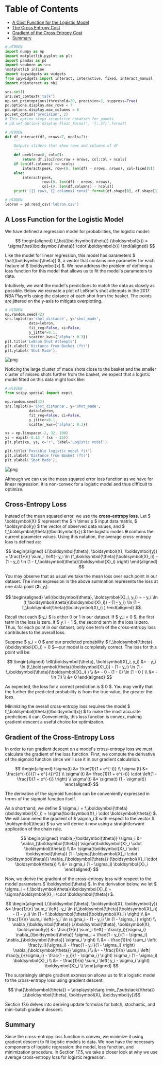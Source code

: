 
<h1>Table of Contents<span class="tocSkip"></span></h1>
<div class="toc"><ul class="toc-item"><li><span><a href="#A-Cost-Function-for-the-Logistic-Model" data-toc-modified-id="A-Cost-Function-for-the-Logistic-Model-1">A Cost Function for the Logistic Model</a></span></li><li><span><a href="#The-Cross-Entropy-Cost" data-toc-modified-id="The-Cross-Entropy-Cost-2">The Cross Entropy Cost</a></span></li><li><span><a href="#Gradient-of-the-Cross-Entropy-Cost" data-toc-modified-id="Gradient-of-the-Cross-Entropy-Cost-3">Gradient of the Cross Entropy Cost</a></span></li><li><span><a href="#Summary" data-toc-modified-id="Summary-4">Summary</a></span></li></ul></div>


```python
# HIDDEN
import numpy as np
import matplotlib.pyplot as plt
import pandas as pd
import seaborn as sns
%matplotlib inline
import ipywidgets as widgets
from ipywidgets import interact, interactive, fixed, interact_manual
import nbinteract as nbi

sns.set()
sns.set_context('talk')
np.set_printoptions(threshold=20, precision=2, suppress=True)
pd.options.display.max_rows = 7
pd.options.display.max_columns = 8
pd.set_option('precision', 2)
# This option stops scientific notation for pandas
# pd.set_option('display.float_format', '{:.2f}'.format)
```


```python
# HIDDEN
def df_interact(df, nrows=7, ncols=7):
    '''
    Outputs sliders that show rows and columns of df
    '''
    def peek(row=0, col=0):
        return df.iloc[row:row + nrows, col:col + ncols]
    if len(df.columns) <= ncols:
        interact(peek, row=(0, len(df) - nrows, nrows), col=fixed(0))
    else:
        interact(peek,
                 row=(0, len(df) - nrows, nrows),
                 col=(0, len(df.columns) - ncols))
    print('({} rows, {} columns) total'.format(df.shape[0], df.shape[1]))
```


```python
# HIDDEN
lebron = pd.read_csv('lebron.csv')
```

## A Loss Function for the Logistic Model

We have defined a regression model for probabilities, the logistic model:

$$
\begin{aligned}
f_\hat{\boldsymbol{\theta}} (\boldsymbol{x}) = \sigma(\hat{\boldsymbol{\theta}} \cdot \boldsymbol{x})
\end{aligned}
$$

Like the model for linear regression, this model has parameters $ \hat{\boldsymbol{\theta}} $, a vector that contains one parameter for each feature of $ \boldsymbol{x} $. We now address the problem of defining a loss function for this model that allows us to fit the model's parameters to data.

Intuitively, we want the model's predictions to match the data as closely as possible. Below we recreate a plot of LeBron's shot attempts in the 2017 NBA Playoffs using the distance of each shot from the basket. The points are jittered on the y-axis to mitigate overplotting.


```python
# HIDDEN
np.random.seed(42)
sns.lmplot(x='shot_distance', y='shot_made',
           data=lebron,
           fit_reg=False, ci=False,
           y_jitter=0.1,
           scatter_kws={'alpha': 0.3})
plt.title('LeBron Shot Attempts')
plt.xlabel('Distance from Basket (ft)')
plt.ylabel('Shot Made');
```


![png](classification_cost_files/classification_cost_5_0.png)


Noticing the large cluster of made shots close to the basket and the smaller cluster of missed shots further from the basket, we expect that a logistic model fitted on this data might look like:


```python
# HIDDEN
from scipy.special import expit

np.random.seed(42)
sns.lmplot(x='shot_distance', y='shot_made',
           data=lebron,
           fit_reg=False, ci=False,
           y_jitter=0.1,
           scatter_kws={'alpha': 0.3})

xs = np.linspace(-2, 32, 100)
ys = expit(-0.15 * (xs - 15))
plt.plot(xs, ys, c='r', label='Logistic model')

plt.title('Possible logistic model fit')
plt.xlabel('Distance from Basket (ft)')
plt.ylabel('Shot Made');
```


![png](classification_cost_files/classification_cost_7_0.png)


Although we can use the mean squared error loss function as we have for linear regression, it is non-convex for a logistic model and thus difficult to optimize.

## Cross-Entropy Loss

Instead of the mean squared error, we use the **cross-entropy loss**. Let $ \boldsymbol{X} $ represent the $ n \times p $ input data matrix, $ \boldsymbol{y} $ the vector of observed data values, and $ f_\boldsymbol{\theta}(\boldsymbol{x}) $ the logistic model. $\boldsymbol{\theta}$ contains the current parameter values. Using this notation, the average cross-entropy loss is defined as:

$$
\begin{aligned}
L(\boldsymbol{\theta}, \boldsymbol{X}, \boldsymbol{y}) = \frac{1}{n} \sum_i \left(- y_i \ln (f_\boldsymbol{\theta}(\boldsymbol{X}_i)) - (1 - y_i) \ln (1 - f_\boldsymbol{\theta}(\boldsymbol{X}_i) \right)
\end{aligned}
$$

You may observe that as usual we take the mean loss over each point in our dataset. The inner expression in the above summation represents the loss at one data point $(\boldsymbol{X}_i, y_i)$: 

$$
\begin{aligned}
\ell(\boldsymbol{\theta}, \boldsymbol{X}_i, y_i) = - y_i \ln (f_\boldsymbol{\theta}(\boldsymbol{X}_i)) - (1 - y_i) \ln (1 - f_\boldsymbol{\theta}(\boldsymbol{X}_i) )
\end{aligned}
$$

Recall that each $ y_i $ is either 0 or 1 in our dataset. If $ y_i = 0 $, the first term in the loss is zero. If $ y_i = 1 $, the second term in the loss is zero. Thus, for each point in our dataset, only one term of the cross-entropy loss contributes to the overall loss.

Suppose $ y_i = 0 $ and our predicted probability $ f_\boldsymbol{\theta}(\boldsymbol{X}_i) = 0 $—our model is completely correct. The loss for this point will be:

$$
\begin{aligned}
\ell(\boldsymbol{\theta}, \boldsymbol{X}_i, y_i)
&= - y_i \ln (f_\boldsymbol{\theta}(\boldsymbol{X}_i)) - (1 - y_i) \ln (1 - f_\boldsymbol{\theta}(\boldsymbol{X}_i) ) \\
&= - 0 - (1 - 0) \ln (1 - 0 ) \\
&= - \ln (1) \\
&= 0
\end{aligned}
$$

As expected, the loss for a correct prediction is $ 0 $. You may verify that the further the predicted probability is from the true value, the greater the loss.

Minimizing the overall cross-entropy loss requires the model $ f_\boldsymbol{\theta}(\boldsymbol{x}) $ to make the most accurate predictions it can. Conveniently, this loss function is convex, making gradient descent a useful choice for optimization.

## Gradient of the Cross-Entropy Loss

In order to run gradient descent on a model's cross-entropy loss we must calculate the gradient of the loss function. First, we compute the derivative of the sigmoid function since we'll use it in our gradient calculation.

$$
\begin{aligned}
\sigma(t) &= \frac{1}{1 + e^{-t}} \\
\sigma'(t) &= \frac{e^{-t}}{(1 + e^{-t})^2} \\
\sigma'(t) &= \frac{1}{1 + e^{-t}} \cdot \left(1 - \frac{1}{1 + e^{-t}} \right) \\
\sigma'(t) &= \sigma(t) (1 - \sigma(t))
\end{aligned}
$$

The derivative of the sigmoid function can be conveniently expressed in terms of the sigmoid function itself.

As a shorthand, we define $ \sigma_i = f_\boldsymbol{\theta}(\boldsymbol{X}_i) = \sigma(\boldsymbol{X}_i \cdot \boldsymbol{\theta}) $. We will soon need the gradient of $ \sigma_i $ with respect to the vector $ \boldsymbol{\theta} $ so we will derive it now using a straightforward application of the chain rule. 

$$
\begin{aligned}
\nabla_{\boldsymbol{\theta}} \sigma_i
&= \nabla_{\boldsymbol{\theta}} \sigma(\boldsymbol{X}_i \cdot \boldsymbol{\theta}) \\
&= \sigma(\boldsymbol{X}_i \cdot \boldsymbol{\theta}) (1 - \sigma(\boldsymbol{X}_i \cdot \boldsymbol{\theta}))  \nabla_{\boldsymbol{\theta}} (\boldsymbol{X}_i \cdot \boldsymbol{\theta}) \\
&= \sigma_i (1 - \sigma_i) \boldsymbol{X}_i 
\end{aligned}
$$

Now, we derive the gradient of the cross-entropy loss with respect to the model parameters $ \boldsymbol{\theta} $. In the derivation below, we let $ \sigma_i = f_\boldsymbol{\theta}(\boldsymbol{X}_i) = \sigma(\boldsymbol{X}_i \cdot \boldsymbol{\theta}) $.

$$
\begin{aligned}
L(\boldsymbol{\theta}, \boldsymbol{X}, \boldsymbol{y})
&= \frac{1}{n} \sum_i \left(- y_i \ln (f_\boldsymbol{\theta}(\boldsymbol{X}_i)) - (1 - y_i) \ln (1 - f_\boldsymbol{\theta}(\boldsymbol{X}_i) \right) \\
&= \frac{1}{n} \sum_i \left(- y_i \ln \sigma_i - (1 - y_i) \ln (1 - \sigma_i ) \right) \\
\nabla_{\boldsymbol{\theta}} L(\boldsymbol{\theta}, \boldsymbol{X}, \boldsymbol{y})
&= \frac{1}{n} \sum_i \left(
    - \frac{y_i}{\sigma_i} \nabla_{\boldsymbol{\theta}} \sigma_i
    + \frac{1 - y_i}{1 - \sigma_i} \nabla_{\boldsymbol{\theta}} \sigma_i
\right) \\
&= - \frac{1}{n} \sum_i \left(
    \frac{y_i}{\sigma_i} - \frac{1 - y_i}{1 - \sigma_i}
\right) \nabla_{\boldsymbol{\theta}} \sigma_i \\
&= - \frac{1}{n} \sum_i \left(
    \frac{y_i}{\sigma_i} - \frac{1 - y_i}{1 - \sigma_i}
\right) \sigma_i (1 - \sigma_i) \boldsymbol{X}_i \\
&= - \frac{1}{n} \sum_i \left(
    y_i - \sigma_i
\right) \boldsymbol{X}_i \\
\end{aligned}
$$

The surprisingly simple gradient expression allows us to fit a logistic model to the cross-entropy loss using gradient descent:

$$ \hat{\boldsymbol{\theta}} = \displaystyle\arg \min_{\substack{\theta}}  L(\boldsymbol{\theta}, \boldsymbol{X}, \boldsymbol{y})$$


Section 17.6 delves into deriving update formulas for batch, stochastic, and mini-batch gradient descent.

## Summary

Since the cross-entropy loss function is convex, we minimize it using gradient descent to fit logistic models to data. We now have the necessary components of logistic regression: the model, loss function, and minimization procedure. In Section 17.5, we take a closer look at why we use average cross-entropy loss for logistic regression.
